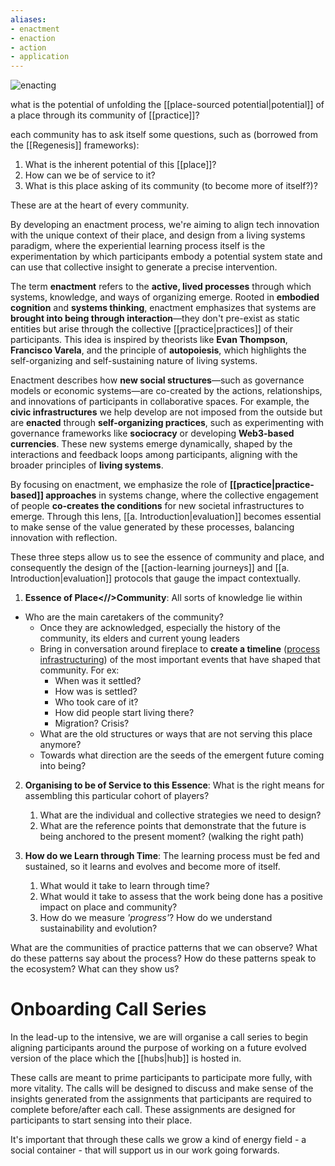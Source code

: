 ```yaml
---
aliases:
- enactment
- enaction
- action
- application
---
```


![enacting](enacting.png)

what is the potential of unfolding the [[place-sourced potential|potential]] of a place through its community of [[practice]]?

each community has to ask itself some questions, such as (borrowed from the [[Regenesis]] frameworks):

1. What is the inherent potential of this [[place]]?
2. How can we be of service to it?
3. What is this place asking of its community (to become more of itself?)?

These are at the heart of every community.

By developing an enactment process, we're aiming to align tech innovation with the unique context of their place, and design from a living systems paradigm, where the experiential learning process itself is the experimentation by which participants embody a potential system state and can use that collective insight to generate a precise intervention. 

The term **enactment** refers to the **active, lived processes** through which systems, knowledge, and ways of organizing emerge. Rooted in **embodied cognition** and **systems thinking**, enactment emphasizes that systems are **brought into being through interaction**—they don't pre-exist as static entities but arise through the collective [[practice|practices]] of their participants. This idea is inspired by theorists like **Evan Thompson**, **Francisco Varela**, and the principle of **autopoiesis**, which highlights the self-organizing and self-sustaining nature of living systems.

Enactment describes how **new social structures**—such as governance models or economic systems—are co-created by the actions, relationships, and innovations of participants in collaborative spaces. For example, the **civic infrastructures** we help develop are not imposed from the outside but are **enacted** through **self-organizing practices**, such as experimenting with governance frameworks like **sociocracy** or developing **Web3-based currencies**. These new systems emerge dynamically, shaped by the interactions and feedback loops among participants, aligning with the broader principles of **living systems**.

By focusing on enactment, we emphasize the role of **[[practice|practice-based]] approaches** in systems change, where the collective engagement of people **co-creates the conditions** for new societal infrastructures to emerge. Through this lens, [[a. Introduction|evaluation]] becomes essential to make sense of the value generated by these processes, balancing innovation with reflection.

These three steps allow us to see the essence of community and place, and consequently the design of the [[action-learning journeys]] and [[a. Introduction|evaluation]] protocols that gauge the impact contextually.

1. **Essence of Place<//>Community**: All sorts of knowledge lie within
- Who are the main caretakers of the community?
	- Once they are acknowledged, especially the history of the community, its elders and current young leaders
	- Bring in conversation around fireplace to **create a timeline** ([process infrastructuring]()) of the most important events that have shaped that community. For ex:
		- When was it settled?
		- How was is settled?
		- Who took care of it?
		- How did people start living there?
		- Migration? Crisis?
	- What are the old structures or ways that are not serving this place anymore? 
	- Towards what direction are the seeds of the emergent future coming into being?
 
2. **Organising to be of Service to this Essence**: What is the right means for assembling this particular cohort of players?
	1. What are the individual and collective strategies we need to design?
	2. What are the reference points that demonstrate that the future is being anchored to the present moment? (walking the right path)
	   
3. **How do we Learn through Time**: The learning process must be fed and sustained, so it learns and evolves and become more of itself.
	1. What would it take to learn through time?
	2. What would it take to assess that the work being done has a positive impact on place and community?
	3. How do we measure *'progress'*? How do we understand sustainability and evolution?

What are the communities of practice patterns that we can observe? 
What do these patterns say about the process?
How do these patterns speak to the ecosystem? What can they show us?

# Onboarding Call Series
In the lead-up to the intensive, we are will organise a call series to begin aligning participants around the purpose of working on a future evolved version of the place which the [[hubs|hub]] is hosted in. 

These calls are meant to prime participants to participate more fully, with more vitality. The calls will be designed to discuss and make sense of the insights generated from the assignments that participants are required to complete before/after each call. These assignments are designed for participants to start sensing into their place.

It's important that through these calls we grow a kind of energy field - a social container - that will support us in our work going forwards. 